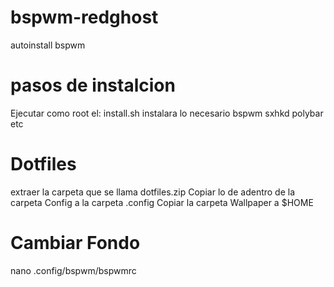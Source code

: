 # bspwm-redghost
autoinstall bspwm 
# pasos de instalcion
Ejecutar como root el: install.sh
instalara lo necesario bspwm sxhkd polybar etc
# Dotfiles
extraer la carpeta que se llama dotfiles.zip
Copiar lo de adentro de la carpeta Config a la carpeta .config
Copiar la carpeta Wallpaper a $HOME
# Cambiar Fondo 
nano .config/bspwm/bspwmrc
